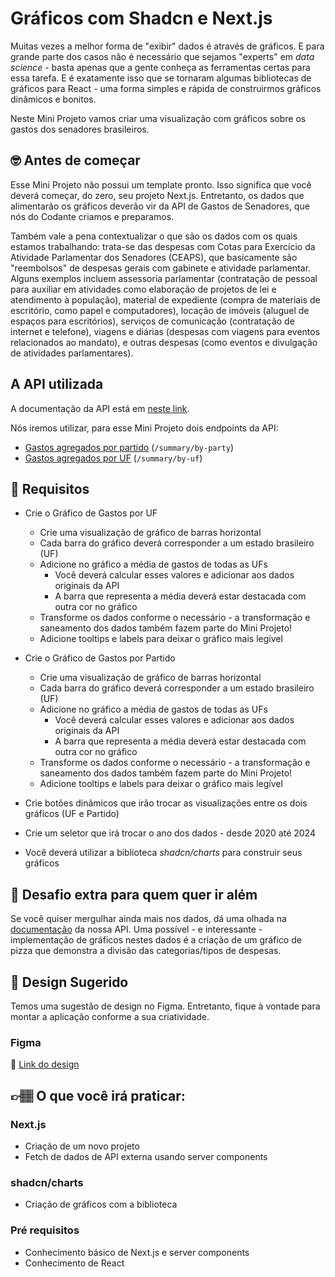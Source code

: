 # Gráficos com Shadcn e Next.js

Muitas vezes a melhor forma de "exibir" dados é através de gráficos. E para grande parte dos casos não é necessário que sejamos "experts" em *data science* - basta apenas que a gente conheça as ferramentas certas para essa tarefa. E é exatamente isso que se tornaram algumas bibliotecas de gráficos para React - uma forma simples e rápida de construirmos gráficos dinâmicos e bonitos.  

Neste Mini Projeto vamos criar uma visualização com gráficos sobre os gastos dos senadores brasileiros.

## 🤓 Antes de começar

Esse Mini Projeto não possui um template pronto. Isso significa que você deverá começar, do zero, seu projeto Next.js. Entretanto, os dados que alimentarão os gráficos deverão vir da API de Gastos de Senadores, que nós do Codante criamos e preparamos. 

Também vale a pena contextualizar o que são os dados com os quais estamos trabalhando: trata-se das despesas com Cotas para Exercício da Atividade Parlamentar dos Senadores (CEAPS), que basicamente são "reembolsos" de despesas gerais com gabinete e atividade parlamentar. Alguns exemplos incluem assessoria parlamentar (contratação de pessoal para auxiliar em atividades como elaboração de projetos de lei e atendimento à população), material de expediente (compra de materiais de escritório, como papel e computadores), locação de imóveis (aluguel de espaços para escritórios), serviços de comunicação (contratação de internet e telefone), viagens e diárias (despesas com viagens para eventos relacionados ao mandato), e outras despesas (como eventos e divulgação de atividades parlamentares).

## A API utilizada

A documentação da API está em [neste link](https://docs.apis.codante.io/gastos-senadores). 

Nós iremos utilizar, para esse Mini Projeto dois endpoints da API: 

- [Gastos agregados por partido](https://docs.apis.codante.io/gastos-senadores#gastos-agregados-por-partido) (`/summary/by-party`)
- [Gastos agregados por UF](https://docs.apis.codante.io/gastos-senadores#gastos-agregados-por-uf) (`/summary/by-uf`) 


## 🔨 Requisitos

- Crie o Gráfico de Gastos por UF
	- Crie uma visualização de gráfico de barras horizontal
	- Cada barra do gráfico deverá corresponder a um estado brasileiro (UF) 
	- Adicione no gráfico a média de gastos de todas as UFs
		- Você deverá calcular esses valores e adicionar aos dados originais da API
		- A barra que representa a média deverá estar destacada com outra cor no gráfico
	- Transforme os dados conforme o necessário - a transformação e saneamento dos dados também fazem parte do Mini Projeto!
	- Adicione tooltips e labels para deixar o gráfico mais legível

- Crie o Gráfico de Gastos por Partido
	- Crie uma visualização de gráfico de barras horizontal
	- Cada barra do gráfico deverá corresponder a um estado brasileiro (UF) 
	- Adicione no gráfico a média de gastos de todas as UFs
		- Você deverá calcular esses valores e adicionar aos dados originais da API
		- A barra que representa a média deverá estar destacada com outra cor no gráfico
	- Transforme os dados conforme o necessário - a transformação e saneamento dos dados também fazem parte do Mini Projeto!
	- Adicione tooltips e labels para deixar o gráfico mais legível

- Crie botões dinâmicos que irão trocar as visualizações entre os dois gráficos (UF e Partido)
- Crie um seletor que irá trocar o ano dos dados - desde 2020 até 2024
- Você deverá utilizar a biblioteca *shadcn/charts* para construir seus gráficos

## 🔨 Desafio extra para quem quer ir além

Se você quiser mergulhar ainda mais nos dados, dá uma olhada na [documentação](https://docs.apis.codante.io/gastos-senadores) da nossa API. Uma possível - e interessante - implementação de gráficos nestes dados é a criação de um gráfico de pizza que demonstra a divisão das categorias/tipos de despesas.

## 🎨 Design Sugerido

Temos uma sugestão de design no Figma. Entretanto, fique à vontade para montar a aplicação conforme a sua criatividade.

### Figma

🔗 [Link do design](https://www.figma.com/community/file/1415654074409973077/mini-projeto-graficos-com-shadcn-charts-e-next-js)

## 👉🏽 O que você irá praticar:

### Next.js

- Criação de um novo projeto
- Fetch de dados de API externa usando server components

### shadcn/charts

- Criação de gráficos com a biblioteca

### Pré requisitos

- Conhecimento básico de Next.js e server components
- Conhecimento de React
